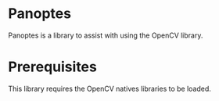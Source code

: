 # Panoptes
Panoptes is a library to assist with using the OpenCV library. 

Prerequisites
======================================
This library requires the OpenCV natives libraries to be loaded. 
